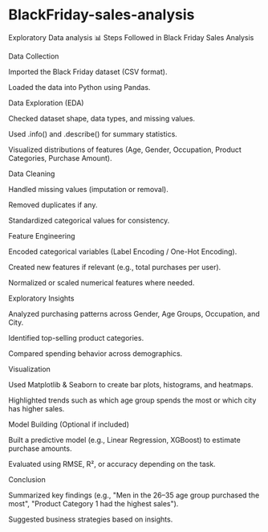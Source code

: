 # BlackFriday-sales-analysis
Exploratory Data analysis
📊 Steps Followed in Black Friday Sales Analysis

Data Collection

Imported the Black Friday dataset (CSV format).

Loaded the data into Python using Pandas.

Data Exploration (EDA)

Checked dataset shape, data types, and missing values.

Used .info() and .describe() for summary statistics.

Visualized distributions of features (Age, Gender, Occupation, Product Categories, Purchase Amount).

Data Cleaning

Handled missing values (imputation or removal).

Removed duplicates if any.

Standardized categorical values for consistency.

Feature Engineering

Encoded categorical variables (Label Encoding / One-Hot Encoding).

Created new features if relevant (e.g., total purchases per user).

Normalized or scaled numerical features where needed.

Exploratory Insights

Analyzed purchasing patterns across Gender, Age Groups, Occupation, and City.

Identified top-selling product categories.

Compared spending behavior across demographics.

Visualization

Used Matplotlib & Seaborn to create bar plots, histograms, and heatmaps.

Highlighted trends such as which age group spends the most or which city has higher sales.

Model Building (Optional if included)

Built a predictive model (e.g., Linear Regression, XGBoost) to estimate purchase amounts.

Evaluated using RMSE, R², or accuracy depending on the task.

Conclusion

Summarized key findings (e.g., "Men in the 26–35 age group purchased the most", "Product Category 1 had the highest sales").

Suggested business strategies based on insights.
